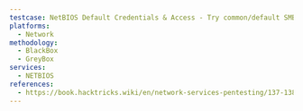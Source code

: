 ```yaml
---
testcase: NetBIOS Default Credentials & Access - Try common/default SMB/NetBIOS credentials when authentication is required during session establishment
platforms: 
  - Network
methodology: 
  - BlackBox
  - GreyBox
services:
  - NETBIOS
references:
  - https://book.hacktricks.wiki/en/network-services-pentesting/137-138-139-pentesting-netbios.html
---
```

